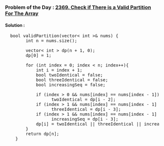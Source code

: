 ### Problem of the Day : [2369. Check if There is a Valid Partition For The Array](https://leetcode.com/problems/check-if-there-is-a-valid-partition-for-the-array/)

#### Solution :
<pre>
  bool validPartition(vector< int >& nums) {
        int n = nums.size();

        vector< int > dp(n + 1, 0);
        dp[0] = 1;

        for (int index = 0; index < n; index++){
            int i = index + 1;
            bool twoIdentical = false;
            bool threeIdentical = false;
            bool increasingSeq = false;

            if (index > 0 && nums[index] == nums[index - 1])   
                  twoIdentical = dp[i - 2];
            if (index > 1 && nums[index] == nums[index - 1] && nums[index - 1] == nums[index - 2] && nums[index] == nums[index - 2])   
                  threeIdentical = dp[i - 3];
            if (index > 1 && nums[index] == nums[index - 1] + 1 && nums[index - 1] == nums[index - 2] + 1)  
                  increasingSeq = dp[i - 3];
            dp[i] = twoIdentical || threeIdentical || increasingSeq;
        }
        return dp[n];
    }
</pre>
